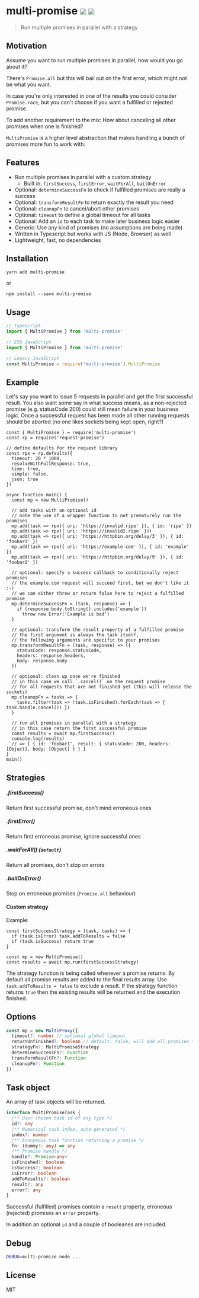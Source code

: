 # multi-promise [![ ](https://img.shields.io/bundlephobia/min/multi-promise.svg)](https://bundlephobia.com/result?p=multi-promise@1.5.0) [![ ](https://img.shields.io/npm/v/multi-promise.svg)](https://www.npmjs.com/package/multi-promise)

> Run multiple promises in parallel with a strategy

## Motivation

Assume you want to run multiple promises in parallel, how would you go about it?

There's `Promise.all` but this will bail out on the first error, which might not be what you want.

In case you're only interested in one of the results you could consider `Promise.race`, but you can't choose if you want a fulfilled or rejected promise.

To add another requirement to the mix: How about canceling all other promises when one is finished?

`MultiPromise` is a higher level abstraction that makes handling a bunch of promises more fun to work with.

## Features

- Run multiple promises in parallel with a custom strategy
  - Built in: `firstSuccess`, `firstError`, `waitForAll`, `bailOnError`
- Optional: `determineSuccessFn` to check if fulfilled promises are really a success
- Optional: `transformResultFn` to return exactly the result you need
- Optional: `cleanupFn` to cancel/abort other promises
- Optional: `timeout` to define a global timeout for all tasks
- Optional: Add an `id` to each task to make later business logic easier
- Generic: Use any kind of promises (no assumptions are being made)
- Written in Typescript but works with JS (Node, Browser) as well
- Lightweight, fast, no dependencies

## Installation

`yarn add multi-promise`

or

`npm install --save multi-promise`

## Usage

```typescript
// TypeScript
import { MultiPromise } from 'multi-promise'

// ES6 JavaScript
import { MultiPromise } from 'multi-promise'

// Legacy JavaScript
const MultiPromise = require('multi-promise').MultiPromise
```

## Example

Let's say you want to issue 5 requests in parallel and get the first successful result. You also want some say in what success means, as a non-rejected promise (e.g. statusCode 200) could still mean failure in your business logic. Once a successful request has been made all other running requests should be aborted (no one likes sockets being kept open, right?)

```es6
const { MultiPromise } = require('multi-promise')
const rp = require('request-promise')

// define defaults for the request library
const rpx = rp.defaults({
  timeout: 20 * 1000,
  resolveWithFullResponse: true,
  time: true,
  simple: false,
  json: true
})

async function main() {
  const mp = new MultiPromise()

  // add tasks with an optional id
  // note the use of a wrapper function to not prematurely run the promises
  mp.add(task => rpx({ uri: 'https://invalid.ripe' }), { id: 'ripe' })
  mp.add(task => rpx({ uri: 'https://invalid2.ripe' }))
  mp.add(task => rpx({ uri: 'https://httpbin.org/delay/3' }), { id: 'foobar1' })
  mp.add(task => rpx({ uri: 'https://example.com' }), { id: 'example' })
  mp.add(task => rpx({ uri: 'https://httpbin.org/delay/9' }), { id: 'foobar2' })

  // optional: specify a success callback to conditionally reject promises
  // the example.com request will succeed first, but we don't like it :-)
  // we can either throw or return false here to reject a fulfilled promise
  mp.determineSuccessFn = (task, response) => {
    if (response.body.toString().includes('example'))
      throw new Error('Example is bad')
  }

  // optional: transform the result property of a fulfilled promise
  // the first argument is always the task itself,
  // the following arguments are specific to your promises
  mp.transformResultFn = (task, response) => ({
    statusCode: response.statusCode,
    headers: response.headers,
    body: response.body
  })

  // optional: clean up once we're finished
  // in this case we call `.cancel()` on the request promise
  // for all requests that are not finished yet (this will release the sockets)
  mp.cleanupFn = tasks => {
    tasks.filter(task => !task.isFinished).forEach(task => { task.handle.cancel()) })
  }

  // run all promises in parallel with a strategy
  // in this case return the first successful promise
  const results = await mp.firstSuccess()
  console.log(results)
  // => [ { id: 'foobar1', result: { statusCode: 200, headers: [Object], body: [Object] } } ]
}
main()
```

## Strategies

##### .firstSuccess()

Return first successful promise, don't mind erroneous ones

##### .firstError()

Return first erroneous promise, ignore successful ones

##### .waitForAll() (`default`)

Return all promises, don't stop on errors

##### .bailOnError()

Stop on erroneous promises (`Promise.all` behaviour)

#### Custom strategy

Example:

```es6
const firstSuccessStrategy = (task, tasks) => {
  if (task.isError) task.addToResults = false
  if (task.isSuccess) return true
}

const mp = new MultiPromise()
const results = await mp.run(firstSuccessStrategy)
```

The strategy function is being called whenever a promise returns. By default all promise results are added to the final results array.
Use `task.addToResults = false` to exclude a result. If the strategy function returns `true` then the existing results will be returned and the execution finished.

## Options

```typescript
const mp = new MultiProxy({
  timeout?: number // optional global timeout
  returnUnfinished?: boolean // default: false, will add all promises to results
  strategyFn?: MultiPromiseStrategy
  determineSuccessFn?: Function
  transformResultFn?: Function
  cleanupFn?: Function
})
```

## Task object

An array of task objects will be returned.

```typescript
interface MultiPromiseTask {
  /** User chosen task id of any type */
  id?: any
  /** Numerical task index, auto-generated */
  index?: number
  /** Anonymous task function returning a promise */
  fn: (dummy?: any) => any
  /** Promise handle */
  handle?: Promise<any>
  isFinished?: boolean
  isSuccess?: boolean
  isError?: boolean
  addToResults?: boolean
  result?: any
  error?: any
}
```

Successful (fulfilled) promises contain a `result` property, erroneous (rejected) promises an `error` property.

In addition an optional `id` and a couple of booleanes are included.

## Debug

```bash
DEBUG=multi-promise node ...
```

## License

MIT
